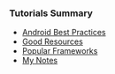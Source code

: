 ### Tutorials Summary

* [Android Best Practices](android-best-practices.md)
* [Good Resources](good-blogs.md)
* [Popular Frameworks](mvp.md)
* [My Notes](my-notes.md)



